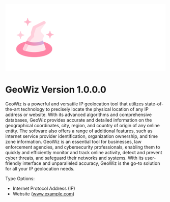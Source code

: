 ![GeoWiz Logo](https://raw.githubusercontent.com/impiff/GeoWiz/main/geowiz.png)

# GeoWiz Version 1.0.0.0
GeoWiz is a powerful and versatile IP geolocation tool that utilizes state-of-the-art technology to precisely locate the physical location of any IP address or website. With its advanced algorithms and comprehensive databases, GeoWiz provides accurate and detailed information on the geographical coordinates, city, region, and country of origin of any online entity. The software also offers a range of additional features, such as internet service provider identification, organization ownership, and time zone information. GeoWiz is an essential tool for businesses, law enforcement agencies, and cybersecurity professionals, enabling them to quickly and efficiently monitor and track online activity, detect and prevent cyber threats, and safeguard their networks and systems. With its user-friendly interface and unparalleled accuracy, GeoWiz is the go-to solution for all your IP geolocation needs.

Type Options:
- Internet Protocol Address (IP)
- Website (www.example.com)
